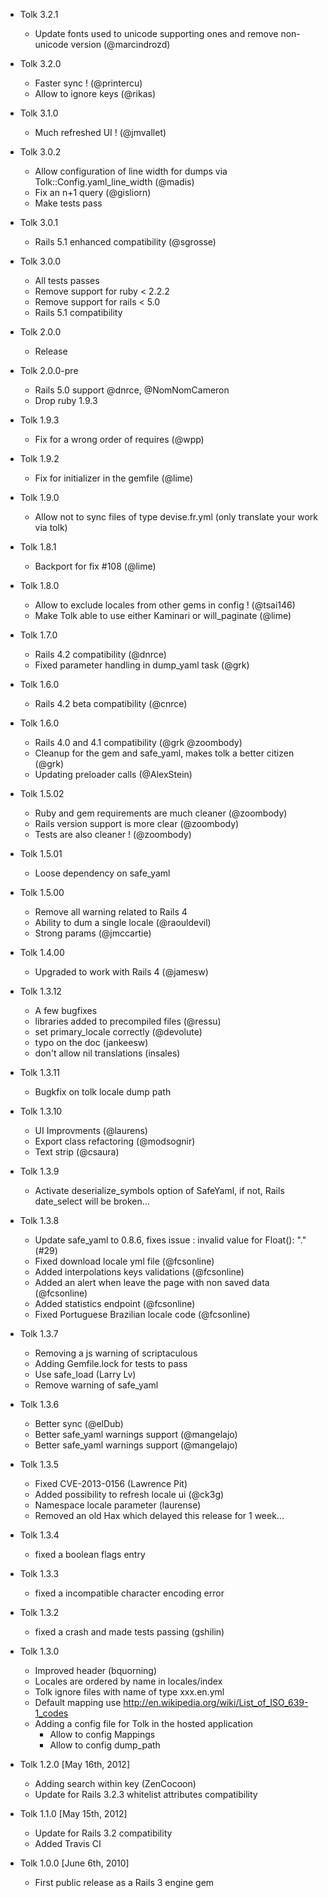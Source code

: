 * Tolk 3.2.1
  * Update fonts used to unicode supporting ones and remove non-unicode version (@marcindrozd)

* Tolk 3.2.0
  * Faster sync ! (@printercu)
  * Allow to ignore keys (@rikas)

* Tolk 3.1.0
  * Much refreshed UI ! (@jmvallet)

* Tolk 3.0.2
  * Allow configuration of line width for dumps via Tolk::Config.yaml_line_width (@madis)
  * Fix an n+1 query (@gisliorn)
  * Make tests pass

* Tolk 3.0.1
  * Rails 5.1 enhanced compatibility (@sgrosse)


* Tolk 3.0.0
  * All tests passes
  * Remove support for ruby < 2.2.2
  * Remove support for rails < 5.0
  * Rails 5.1 compatibility

* Tolk 2.0.0
  * Release

* Tolk 2.0.0-pre
  * Rails 5.0 support @dnrce, @NomNomCameron
  * Drop ruby 1.9.3

* Tolk 1.9.3
  * Fix for a wrong order of requires (@wpp)

* Tolk 1.9.2
  * Fix for initializer in the gemfile (@lime)

* Tolk 1.9.0
  * Allow not to sync files of type devise.fr.yml (only translate your work via tolk)

* Tolk 1.8.1
  * Backport for fix #108 (@lime)

* Tolk 1.8.0
  * Allow to exclude locales from other gems in config ! (@tsai146)
  * Make Tolk able to use either Kaminari or will_paginate (@lime)

* Tolk 1.7.0
  * Rails 4.2 compatibility (@dnrce)
  * Fixed parameter handling in dump_yaml task (@grk)

* Tolk 1.6.0
  * Rails 4.2 beta compatibility (@cnrce)

* Tolk 1.6.0
  * Rails 4.0 and 4.1 compatibility (@grk @zoombody)
  * Cleanup for the gem and safe_yaml, makes tolk a better citizen (@grk)
  * Updating preloader calls (@AlexStein)

* Tolk 1.5.02
  * Ruby and gem requirements are much cleaner (@zoombody)
  * Rails version support is more clear (@zoombody)
  * Tests are also cleaner ! (@zoombody)

* Tolk 1.5.01
  * Loose dependency on safe_yaml

* Tolk 1.5.00
  * Remove all warning related to Rails 4
  * Ability to dum a single locale (@raouldevil)
  * Strong params (@jmccartie)


* Tolk 1.4.00
  * Upgraded to work with Rails 4 (@jamesw)

* Tolk 1.3.12
  * A few bugfixes
  * libraries added to precompiled files (@ressu)
  * set primary_locale correctly (@devolute)
  * typo on the doc (jankeesw)
  * don't allow nil translations (insales)

* Tolk 1.3.11
  * Bugkfix on tolk locale dump path

* Tolk 1.3.10
  * UI Improvments (@laurens)
  * Export class refactoring (@modsognir)
  * Text strip (@csaura)

* Tolk 1.3.9
  * Activate deserialize_symbols option of SafeYaml, if not, Rails date_select will be broken...

* Tolk 1.3.8
  * Update safe_yaml to 0.8.6, fixes issue : invalid value for Float(): "." (#29)
  * Fixed download locale yml file (@fcsonline)
  * Added interpolations keys validations (@fcsonline)
  * Added an alert when leave the page with non saved data (@fcsonline)
  * Added statistics endpoint (@fcsonline)
  * Fixed Portuguese Brazilian locale code (@fcsonline)

* Tolk 1.3.7
  * Removing a js warning of scriptaculous
  * Adding Gemfile.lock for tests to pass
  * Use safe_load (Larry Lv)
  * Remove warning of safe_yaml

* Tolk 1.3.6
  * Better sync (@elDub)
  * Better safe_yaml warnings support (@mangelajo)
  * Better safe_yaml warnings support (@mangelajo)

* Tolk 1.3.5
  * Fixed CVE-2013-0156 (Lawrence Pit)
  * Added possibility to refresh locale ui (@ck3g)
  * Namespace locale parameter (laurense)
  * Removed an old Hax which delayed this release for 1 week...

* Tolk 1.3.4
  * fixed a boolean flags entry

* Tolk 1.3.3
  * fixed a incompatible character encoding error

* Tolk 1.3.2
  * fixed a crash and made tests passing (gshilin)

* Tolk 1.3.0
  * Improved header (bquorning)
  * Locales are ordered by name in locales/index
  * Tolk ignore files with name of type xxx.en.yml
  * Default mapping use http://en.wikipedia.org/wiki/List_of_ISO_639-1_codes
  * Adding a config file for Tolk in the hosted application
    * Allow to config Mappings
    * Allow to config dump_path

* Tolk 1.2.0 [May 16th, 2012]
  * Adding search within key (ZenCocoon)
  * Update for Rails 3.2.3 whitelist attributes compatibility


* Tolk 1.1.0 [May 15th, 2012]
  * Update for Rails 3.2 compatibility
  * Added Travis CI

* Tolk 1.0.0 [June 6th, 2010]
  * First public release as a Rails 3 engine gem
